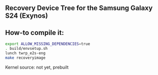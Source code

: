 ## Recovery Device Tree for the Samsung Galaxy S24 (Exynos)

## How-to compile it:

```sh
export ALLOW_MISSING_DEPENDENCIES=true
. build/envsetup.sh
lunch twrp_e2s-eng
make recoveryimage
```

Kernel source:
not yet, prebuilt